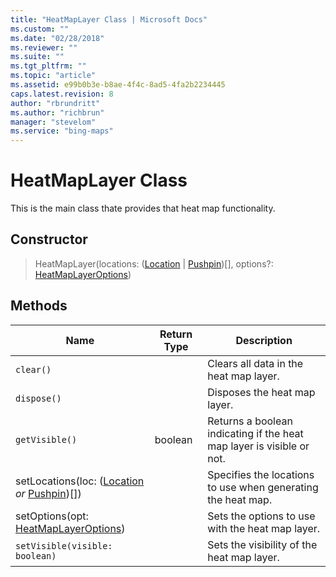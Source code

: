 ```yaml
---
title: "HeatMapLayer Class | Microsoft Docs"
ms.custom: ""
ms.date: "02/28/2018"
ms.reviewer: ""
ms.suite: ""
ms.tgt_pltfrm: ""
ms.topic: "article"
ms.assetid: e99b0b3e-b8ae-4f4c-8ad5-4fa2b2234445
caps.latest.revision: 8
author: "rbrundritt"
ms.author: "richbrun"
manager: "stevelom"
ms.service: "bing-maps"
---
```

# HeatMapLayer Class
This is the main class thate provides that heat map functionality.

## Constructor

> HeatMapLayer(locations: ([Location](../../map-control-api/location-class.md) | [Pushpin](../../map-control-api/pushpin-class.md))[], options?: [HeatMapLayerOptions](heatmaplayeroptions-object.md))

## Methods

Name                                      | Return Type            | Description
----------------------------------------- | ---------------------- | --------------------------------------------
`clear()`                                 |                        | Clears all data in the heat map layer.
`dispose()`                               |                        | Disposes the heat map layer.
`getVisible()` | boolean | Returns a boolean indicating if the heat map layer is visible or not. 
setLocations(loc: ([Location](../../map-control-api/location-class.md) _or_ [Pushpin](../../map-control-api/pushpin-class.md))[])  |                        | Specifies the locations to use when generating the heat map.
setOptions(opt: [HeatMapLayerOptions](heatmaplayeroptions-object.md))   |                        | Sets the options to use with the heat map layer.
`setVisible(visible: boolean)`  | | Sets the visibility of the heat map layer.
